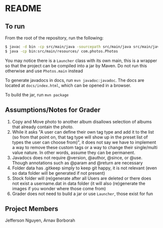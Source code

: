 # README

## To run

From the root of the repository, run the following:

```bash
$ javac -d bin -cp src/main/java -sourcepath src/main/java src/main/java/module-info.java $(find src/main/java -name "*.java")  -cp src/main/resources
$ java -cp bin:src/main/resources/ com.photos.Photos
```
You may notice there is a `Launcher` class with its own main, this is a wrapper so that the project can be compiled into a jar by Maven. Do not run this otherwise and use `Photos.main` instead

To generate javadocs in docs, run `mvn javadoc:javadoc`. The docs are located at `docs/index.html`, which can be opened in a browser.

To build the jar, run `mvn package`

## Assumptions/Notes for Grader
1. Copy and Move photo to another album disallows selection of albums that already contain the photo.
2. While it asks "A user can define their own tag type and add it to the list (so from that point on, that tag type will show up in the preset list of types the user can choose from)", it does not say we have to implement a way to remove these custom tags or a way to change their single/multi value nature. In other words, assume they can be permanent.
3. Javadocs does not require @version, @author, @since, or @use. Though annotations such as @param and @return are necessary
4. Folder data has .gitkeep simply to keep git happy, it is not relevant (even so data folder will be generated if not present)
5. Stock folder will (re)generate after all Users are deleted or there does not exist a username.dat in data folder (it will also (re)generate the images if you wonder where those come from)
6. Grader does not need to build a jar or use `Launcher`, those exist for fun

## Project Members
Jefferson Nguyen, Arnav Borborah